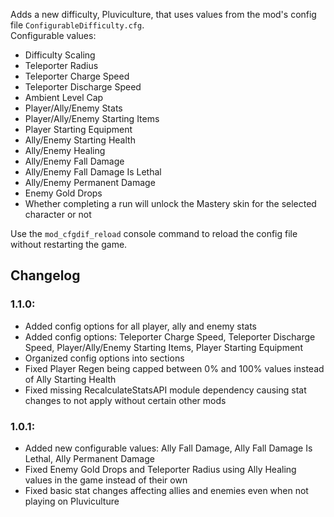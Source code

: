 Adds a new difficulty, Pluviculture, that uses values from the mod's config file `ConfigurableDifficulty.cfg`.  
Configurable values:  
* Difficulty Scaling
* Teleporter Radius
* Teleporter Charge Speed
* Teleporter Discharge Speed
* Ambient Level Cap
* Player/Ally/Enemy Stats
* Player/Ally/Enemy Starting Items
* Player Starting Equipment
* Ally/Enemy Starting Health
* Ally/Enemy Healing
* Ally/Enemy Fall Damage
* Ally/Enemy Fall Damage Is Lethal
* Ally/Enemy Permanent Damage
* Enemy Gold Drops
* Whether completing a run will unlock the Mastery skin for the selected character or not  

Use the `mod_cfgdif_reload` console command to reload the config file without restarting the game.

## Changelog
### 1.1.0:
* Added config options for all player, ally and enemy stats
* Added config options: Teleporter Charge Speed, Teleporter Discharge Speed, Player/Ally/Enemy Starting Items, Player Starting Equipment
* Organized config options into sections
* Fixed Player Regen being capped between 0% and 100% values instead of Ally Starting Health
* Fixed missing RecalculateStatsAPI module dependency causing stat changes to not apply without certain other mods
### 1.0.1:
* Added new configurable values: Ally Fall Damage, Ally Fall Damage Is Lethal, Ally Permanent Damage
* Fixed Enemy Gold Drops and Teleporter Radius using Ally Healing values in the game instead of their own
* Fixed basic stat changes affecting allies and enemies even when not playing on Pluviculture

